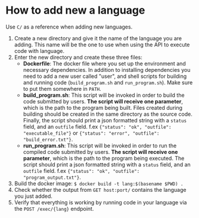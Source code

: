# How to add new a language
Use `C/` as a reference when adding new languages.

1. Create a new directory and give it the name of the language you are adding. This name will be the
   one to use when using the API to execute code with language.
2. Enter the new directory and create these three files:
    - **Dockerfile**: The docker file where you set up the environment and necessary dependencies.
      In addition to installing dependencies you need to add a new user called "user", and shell
      scripts for building and running code (`build_program.sh` and `run_program.sh`). Make sure to
      put them somewhere in `PATH`.
    - **build_program.sh**: This script will be invoked in order to build the code submitted by users.
      **The script will receive one parameter**, which is the path to the program being built.
      Files created during building should be created in the same directory as the source code.
      Finally, the script should print a json formatted string with a `status` field, and an
      `outfile` field. f.ex `{"status": "ok", "outfile": "executable_file"}` or
      `{"status": "error", "outfile": "build_error.txt"}`.
    - **run_program.sh**: This script will be invoked in order to run the compiled code submitted by users.
      **The script will receive one parameter**, which is the path to the program being executed.
      The script should print a json formatted string with a `status` field, and an
      `outfile` field. f.ex `{"status": "ok", "outfile": "program_output.txt"}`.
3. Build the docker image: `$ docker build -t lang:$(basename $PWD) .`
4. Check whether the output from `GET host:port/` contains the language you just added.
5. Verify that everything is working by running code in your language via the `POST /exec/{lang}`
   endpoint.

